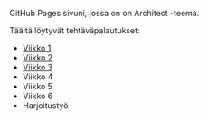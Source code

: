 GitHub Pages sivuni, jossa on on Architect -teema. 

Täältä löytyvät tehtäväpalautukset:
- [Viikko 1](viikko1.html)
- [Viikko 2](viikko2.md)
- [Viikko 3](viko3)
- Viikko 4
- Viikko 5
- Viikko 6
- Harjoitustyö


